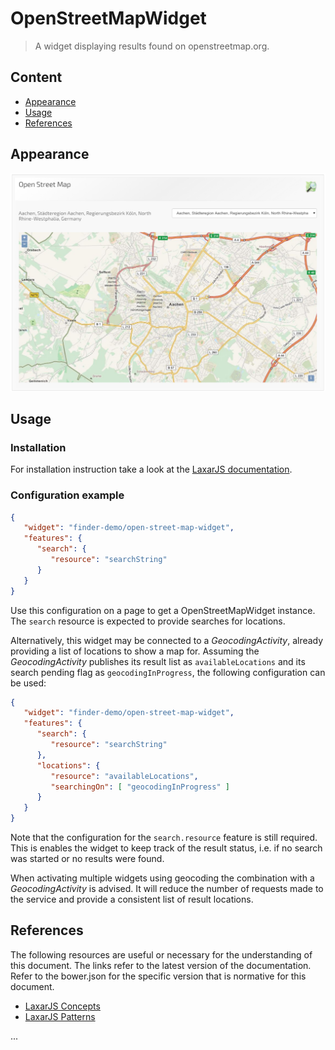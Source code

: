# OpenStreetMapWidget

> A widget displaying results found on openstreetmap.org.


## Content

* [Appearance](#appearance)
* [Usage](#usage)
* [References](#references)


## Appearance

![The OpenStreetMapWidget displaying a search result](docs/open-street-map-widget.png)


## Usage

### Installation

For installation instruction take a look at the [LaxarJS documentation](https://github.com/LaxarJS/laxar/blob/master/docs/manuals/installing_widgets.md).


### Configuration example

```json
{
   "widget": "finder-demo/open-street-map-widget",
   "features": {
      "search": {
         "resource": "searchString"
      }
   }
}
```
Use this configuration on a page to get a OpenStreetMapWidget instance.
The `search` resource is expected to provide searches for locations.

Alternatively, this widget may be connected to a *GeocodingActivity*, already providing a list of locations to show a map for.
Assuming the *GeocodingActivity* publishes its result list as `availableLocations` and its search pending flag as `geocodingInProgress`, the following configuration can be used:

```json
{
   "widget": "finder-demo/open-street-map-widget",
   "features": {
      "search": {
         "resource": "searchString"
      },
      "locations": {
         "resource": "availableLocations",
         "searchingOn": [ "geocodingInProgress" ]
      }
   }
}
```

Note that the configuration for the `search.resource` feature is still required.
This is enables the widget to keep track of the result status, i.e. if no search was started or no results were found.

When activating multiple widgets using geocoding the combination with a *GeocodingActivity* is advised.
It will reduce the number of requests made to the service and provide a consistent list of result locations.


## References

The following resources are useful or necessary for the understanding of this document.
The links refer to the latest version of the documentation.
Refer to the bower.json for the specific version that is normative for this document.

* [LaxarJS Concepts]
* [LaxarJS Patterns]

[LaxarJS Concepts]: https://github.com/LaxarJS/laxar/blob/master/docs/concepts.md "LaxarJS Concepts"
[LaxarJS Patterns]: https://github.com/LaxarJS/laxar_patterns/blob/master/docs/index.md "LaxarJS Patterns"

...
